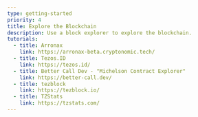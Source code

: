 ```yaml
---
type: getting-started
priority: 4
title: Explore the Blockchain
description: Use a block explorer to explore the blockchain.
tutorials:
  - title: Arronax
    link: https://arronax-beta.cryptonomic.tech/
  - title: Tezos.ID
    link: https://tezos.id/
  - title: Better Call Dev - "Michelson Contract Explorer"
    link: https://better-call.dev/
  - title: tezblock
    link: https://tezblock.io/
  - title: TZStats
    link: https://tzstats.com/
---
```

